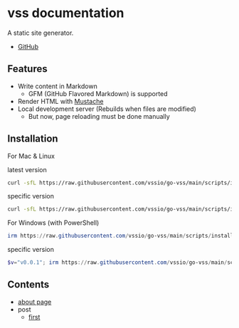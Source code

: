 # vss documentation

A static site generator.

- [GitHub](https://github.com/vssio/go-vss)

## Features

- Write content in Markdown
  - GFM (GitHub Flavored Markdown) is supported
- Render HTML with [Mustache](https://github.com/cbroglie/mustache)
- Local development server (Rebuilds when files are modified)
    - But now, page reloading must be done manually

## Installation

For Mac & Linux

latest version
```sh
curl -sfL https://raw.githubusercontent.com/vssio/go-vss/main/scripts/install.sh
```

specific version
```sh
curl -sfL https://raw.githubusercontent.com/vssio/go-vss/main/scripts/install.sh | sh -s v0.0.1
```

For Windows (with PowerShell)
```powershell
irm https://raw.githubusercontent.com/vssio/go-vss/main/scripts/install.ps1 | iex
```

specific version
```powershell
$v="v0.0.1"; irm https://raw.githubusercontent.com/vssio/go-vss/main/scripts/install.ps1 | iex
```

## Contents

- [about page](./about)
- post
  - [first](./post/first)
